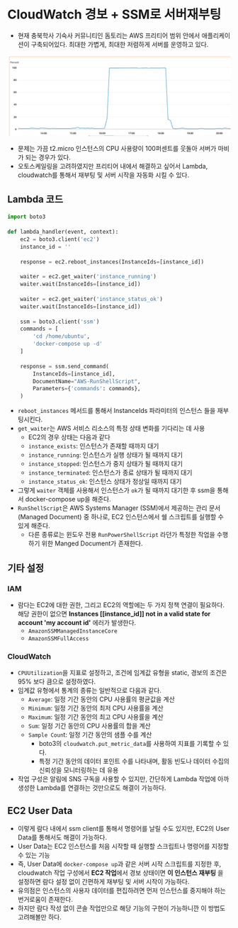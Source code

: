 # CloudWatch 경보 + SSM로 서버재부팅

- 현재 충북학사 기숙사 커뮤니티인 돔토리는 AWS 프리티어 범위 안에서 애플리케이션이 구축되어있다. 최대한 가볍게, 최대한 저렴하게 서버를 운영하고 있다.

![alt text](image/2/image.png)

- 문제는 가끔 t2.micro 인스턴스의 CPU 사용량이 100퍼센트를 웃돌아 서버가 마비가 되는 경우가 있다.
- 오토스케일링을 고려하였지만 프리티어 내에서 해결하고 싶어서 Lambda, cloudwatch를 통해서 재부팅 및 서버 시작을 자동화 시킬 수 있다.

## Lambda 코드

```python
import boto3

def lambda_handler(event, context):
    ec2 = boto3.client('ec2')
    instance_id = ''

    response = ec2.reboot_instances(InstanceIds=[instance_id])
    
    waiter = ec2.get_waiter('instance_running')
    waiter.wait(InstanceIds=[instance_id])
    
    waiter = ec2.get_waiter('instance_status_ok')
    waiter.wait(InstanceIds=[instance_id])

    ssm = boto3.client('ssm')
    commands = [
        'cd /home/ubuntu',
        'docker-compose up -d'
    ]
    
    response = ssm.send_command(
        InstanceIds=[instance_id],
        DocumentName="AWS-RunShellScript",
        Parameters={'commands': commands},
    )

```

- `reboot_instances` 메서드를 통해서 InstanceIds 파라미터의 인스턴스 들을 재부팅시킨다.
- `get_waiter`는 AWS 서비스 리소스의 특정 상태 변화를 기다리는 데 사용
    - EC2의 경우 상태는 다음과 같다
    - `instance_exists`: 인스턴스가 존재할 때까지 대기
    - `instance_running`: 인스턴스가 실행 상태가 될 때까지 대기
    - `instance_stopped`: 인스턴스가 중지 상태가 될 때까지 대기
    - `instance_terminated`: 인스턴스가 종료 상태가 될 때까지 대기
    - `instance_status_ok`: 인스턴스 상태가 정상일 때까지 대기
- 그렇게 `waiter` 객체를 사용해서 인스턴스가 `ok`가 될 때까지 대기한 후 ssm을 통해서 docker-compose up을 해준다.
- `RunShellScript`은 AWS Systems Manager (SSM)에서 제공하는 관리 문서(Managed Document) 중 하나로, EC2 인스턴스에서 쉘 스크립트를 실행할 수 있게 해준다.
    - 다른 종류로는 윈도우 전용 `RunPowerShellScript` 라던가 특정한 작업을 수행하기 위한 Manged Document가 존재한다.

## 기타 설정

### IAM

- 람다는 EC2에 대한 권한, 그리고 EC2의 역할에는 두 가지 정책 연결이 필요하다. 해당 권한이 없으면 **Instances [[instance_id]] not in a valid state for account 'my account id'** 에러가 발생한다.
    - `AmazonSSMManagedInstanceCore`
    - `AmazonSSMFullAccess`

### CloudWatch

- `CPUUtilization`을 지표로 설정하고, 조건에 임계값 유형을 static, 경보의 조건은 95% 보다 큼으로 설정하였다.
- 임계값 유형에서 통계의 종류는 일반적으로 다음과 같다.
    - `Average`: 일정 기간 동안의 CPU 사용률의 평균값을 계산
    - `Minimum`: 일정 기간 동안의 최저 CPU 사용률을 계산
    - `Maximum`: 일정 기간 동안의 최고 CPU 사용률을 계산
    - `Sum`: 일정 기간 동안의 CPU 사용률의 합을 계산
    - `Sample Coun`t: 일정 기간 동안의 샘플 수를 계산
        - boto3의 `cloudwatch.put_metric_data`를 사용하여 지표를 기록할 수 있다.
        - 특정 기간 동안의 데이터 포인트 수를 나타내며, 활동 빈도나 데이터 수집의 신뢰성을 모니터링하는 데 유용
- 작업 구성은 알림에 SNS 구독을 사용할 수 있지만, 간단하게 Lambda 작업에 아까 생성한 Lambda를 연결하는 것만으로도 해결이 가능하다.

## EC2 User Data

- 이렇게 람다 내에서 ssm client를 통해서 명령어를 날릴 수도 있지만, EC2의 User Data를 통해서도 해결이 가능하다.
- User Data는 EC2 인스턴스를 처음 시작할 때 실행할 스크립트나 명령어를 지정할 수 있는 기능
- 즉, User Data에 `docker-compose up`과 같은 서버 시작 스크립트를 지정한 후, cloudwatch 작업 구성에서 **EC2 작업**에서 경보 상태이면 **이 인스턴스 재부팅** 을 설정하면 람다 설정 없이 간편하게 재부팅 및 서버 시작이 가능하다.
- 유의점은 인스턴스의 사용자 데이터를 편집하려면 먼저 인스턴스를 중지해야 하는 번거로움이 존재한다.
- 하지만 람다 작성 없이 콘솔 작업만으로 해당 기능의 구현이 가능하니깐 이 방법도 고려해볼만 하다.